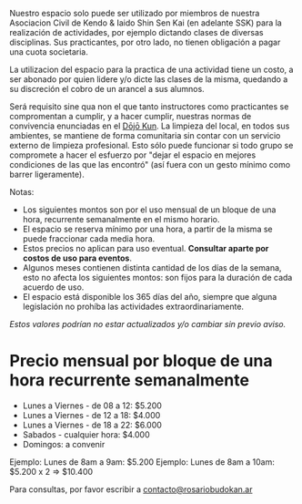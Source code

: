 <meta name="robots" content="noindex" />
<title>Acuerdo de Uso - https://rosariobudokan.ar/acuerdo-de-uso</title>

Nuestro espacio solo puede ser utilizado por miembros de nuestra Asociacion Civil de Kendo & Iaido Shin Sen Kai (en adelante SSK) para la realización de actividades, por ejemplo dictando clases de diversas disciplinas. Sus practicantes, por otro lado, no tienen obligación a pagar una cuota societaria.

La utilizacion del espacio para la practica de una actividad tiene un costo, a ser abonado por quien lidere y/o dicte las clases de la misma, quedando a su discreción el cobro de un arancel a sus alumnos.

Será requisito sine qua non el que tanto instructores como practicantes se compromentan a cumplir, y a hacer cumplir, nuestras normas de convivencia enunciadas en el [Dōjō Kun](/dojokun). La limpieza del local, en todos sus ambientes, se mantiene de forma comunitaria sin contar con un servicio externo de limpieza profesional. Esto sólo puede funcionar si todo grupo se compromete a hacer el esfuerzo por "dejar el espacio en mejores condiciones de las que las encontró" (así fuera con un gesto mínimo como barrer ligeramente).

Notas:
- Los siguientes montos son por el uso mensual de un bloque de una hora, recurrente semanalmente en el mismo horario.
- El espacio se reserva mínimo por una hora, a partir de la misma se puede fraccionar cada media hora.
- Estos precios no aplican para uso eventual. **Consultar aparte por costos de uso para eventos**.
- Algunos meses contienen distinta cantidad de los días de la semana, esto no afecta los siguientes montos: son fijos para la duración de cada acuerdo de uso.
- El espacio está disponible los 365 días del año, siempre que alguna legislación no prohíba las actividades extraordinariamente.

*Estos valores podrían no estar actualizados y/o cambiar sin previo aviso.*

# Precio mensual por bloque de una hora recurrente semanalmente
- Lunes a Viernes - de 08 a 12: $5.200
- Lunes a Viernes - de 12 a 18: $4.000
- Lunes a Viernes - de 18 a 22: $6.000
- Sabados - cualquier hora: $4.000
- Domingos: a convenir

Ejemplo: Lunes de 8am a 9am: $5.200
Ejemplo: Lunes de 8am a 10am: $5.200 x 2 => $10.400

Para consultas, por favor escribir a [contacto@rosariobudokan.ar](mailto:contacto@rosariobudokan.ar)
